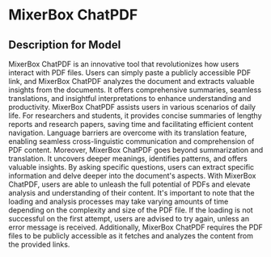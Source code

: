 # MixerBox ChatPDF

## Description for Model

MixerBox ChatPDF is an innovative tool that revolutionizes how users interact with PDF files. Users can simply paste a publicly accessible PDF link, and MixerBox ChatPDF analyzes the document and extracts valuable insights from the documents. It offers comprehensive summaries, seamless translations, and insightful interpretations to enhance understanding and productivity. MixerBox ChatPDF assists users in various scenarios of daily life. For researchers and students, it provides concise summaries of lengthy reports and research papers, saving time and facilitating efficient content navigation. Language barriers are overcome with its translation feature, enabling seamless cross-linguistic communication and comprehension of PDF content. Moreover, MixerBox ChatPDF goes beyond summarization and translation. It uncovers deeper meanings, identifies patterns, and offers valuable insights. By asking specific questions, users can extract specific information and delve deeper into the document's aspects. With MixerBox ChatPDF, users are able to unleash the full potential of PDFs and elevate analysis and understanding of their content. It's important to note that the loading and analysis processes may take varying amounts of time depending on the complexity and size of the PDF file. If the loading is not successful on the first attempt, users are advised to try again, unless an error message is received. Additionally, MixerBox ChatPDF requires the PDF files to be publicly accessible as it fetches and analyzes the content from the provided links.

